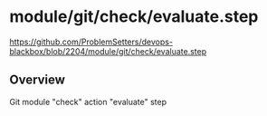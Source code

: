 # module/git/check/evaluate.step

https://github.com/ProblemSetters/devops-blackbox/blob/2204/module/git/check/evaluate.step

## Overview

Git module "check" action "evaluate" step


